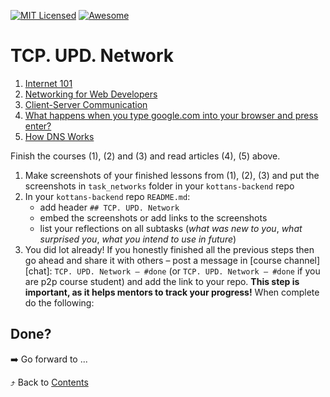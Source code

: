 [![MIT Licensed][icon-mit]][license]
[![Awesome][icon-awesome]][awesome]
&nbsp;&nbsp;&nbsp;&nbsp;&nbsp;&nbsp;

# TCP. UPD. Network

1. [Internet 101](https://www.khanacademy.org/computing/computer-science/internet-intro)
1. [Networking for Web Developers](https://www.udacity.com/course/networking-for-web-developers--ud256)
1. [Client-Server Communication](https://www.udacity.com/course/client-server-communication--ud897)
1. [What happens when you type google.com into your browser and press enter?](https://github.com/alex/what-happens-when)
1. [How DNS Works](https://howdns.works/)


Finish the courses (1), (2) and (3) and read articles (4), (5) above.  
1. Make screenshots of your finished lessons from (1), (2), (3)
   and put the screenshots in `task_networks` folder in
   your `kottans-backend` repo
1. In your `kottans-backend` repo `README.md`:
   * add header `## TCP. UPD. Network`
   * embed the screenshots or add links to the screenshots
   * list your reflections on all subtasks
     (_what was new to you_, _what surprised you_, _what you intend to use in future_)
1. You did lot already! If you honestly finished all the previous steps then go ahead
   and share it with others –
   post a message in [course channel][chat]:
   `TCP. UPD. Network — #done` (or `TCP. UPD. Network — #done` if you are p2p course student) and add the link to your repo. **This step is important, as it helps mentors to track your progress!** 
When complete do the following:


## Done?

➡️ Go forward to ...

⤴️ Back to [Contents](../contents.md)

[icon-chat]: https://img.shields.io/badge/chat-on%20telegram-blue.svg
[icon-mit]: https://img.shields.io/badge/license-MIT-blue.svg
[icon-awesome]: https://cdn.rawgit.com/sindresorhus/awesome/d7305f38d29fed78fa85652e3a63e154dd8e8829/media/badge.svg
[license]: https://github.com/Kottans/web/blob/master/LICENSE.md
[awesome]: https://github.com/sindresorhus/awesome

